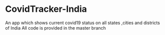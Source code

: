 # CovidTracker-India
An app which shows current covid19 status on all states ,cities and districts of India
All code is provided in the master branch
